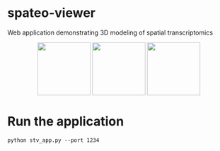 # spateo-viewer


Web application demonstrating 3D modeling of spatial transcriptomics


<p align="center">
  <img height="120" src="https://github.com/aristoteleo/spateo-viewer/blob/main/stviewer/assets/image/stv_pc_github.PNG" />
  <img height="120" src="https://github.com/aristoteleo/spateo-viewer/blob/main/stviewer/assets/image/stv_mesh_github.PNG" />
  <img height="120" src="https://github.com/aristoteleo/spateo-viewer/blob/main/stviewer/assets/image/stv_tissue_github.PNG" />
</p>


# Run the application

``python stv_app.py --port 1234``
